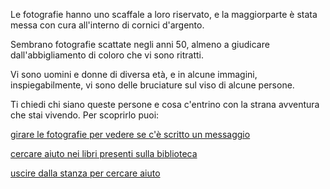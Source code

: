 Le fotografie hanno uno scaffale a loro riservato, e la maggiorparte è stata messa con cura all'interno di cornici
d'argento.

Sembrano fotografie scattate negli anni 50, almeno a giudicare dall'abbigliamento di coloro che vi sono ritratti.

Vi sono uomini e donne di diversa età, e in alcune immagini, inspiegabilmente, vi sono delle bruciature sul viso 
di alcune persone.

Ti chiedi chi siano queste persone e cosa c'entrino con la strana avventura che stai vivendo. Per scoprirlo puoi:

[girare le fotografie per vedere se c'è scritto un messaggio](girare_foto/messaggio.md)

[cercare aiuto nei libri presenti sulla biblioteca](../libri-francesi/libri-francesi.md)

[uscire dalla stanza per cercare aiuto](uscita_stanza/uscita_stanza.md)
